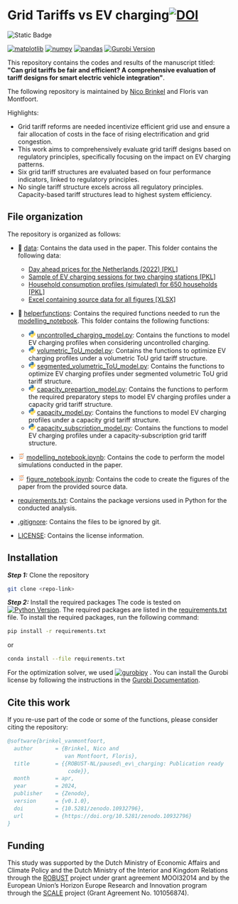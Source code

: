 
# Grid Tariffs vs EV charging[![DOI](https://zenodo.org/badge/776002789.svg)](https://zenodo.org/doi/10.5281/zenodo.10932795)

![Static Badge](https://img.shields.io/badge/MADE_WITH-PYTHON_-orange?style=for-the-badge)

[![matplotlib](https://img.shields.io/badge/matplotlib-3.9.2-blue.svg)](https://pypi.org/project/matplotlib/3.9.2/)
[![numpy](https://img.shields.io/badge/numpy-2.2.5-blue.svg)](https://pypi.org/project/numpy/2.2.5/)
[![pandas](https://img.shields.io/badge/pandas-2.2.3-blue.svg)](https://pypi.org/project/pandas/2.2.3/)
[![Gurobi Version](https://img.shields.io/badge/Gurobi-12.0.1-blue.svg)](https://www.gurobi.com/)

This repository contains the codes and results of the manuscript titled: **"Can grid tariffs be fair and efficient? A comprehensive evaluation of tariff designs for smart electric vehicle integration"**.

The following repository is maintained by [Nico Brinkel](https://github.com/nicobrinkel) and Floris van Montfoort.

Highlights:

- Grid tariff reforms are needed incentivize efficient grid use and ensure a fair allocation of costs in the face of rising electrification and grid congestion.<br>
- This work aims to comprehensively evaluate grid tariff designs based on regulatory principles, specifically focusing on the impact on EV charging patterns.<br>
- Six grid tariff structures are evaluated based on four performance indicators, linked to regulatory principles.<br>
- No single tariff structure excels across all regulatory principles. Capacity-based tariff structures lead to highest system efficiency.

## File organization

The repository is organized as follows:

- 📁 [data](data/): Contains the data used in the paper. This folder contains the following data:
    - [Day ahead prices for the Netherlands (2022) [PKL]](data/day_ahead_market_prices_NL.pkl) 
    - [Sample of EV charging sessions for two charging stations [PKL]](data/charging_session_data_sample.pkl) 
    - [Household consumption profiles (simulated) for 650 households [PKL]](data/household_profiles.pkl) 
    - [Excel containing source data for all figures [XLSX]](<data/source data.xlsx>)

- 📁 [helperfunctions](helperfunctions/): Contains the required functions needed to run the [modelling_notebook](main.ipynb). This folder contains the following functions:
    - <img src="python_logo.png" alt="python logo" width="15" height="15"> [uncontrolled_charging_model.py](helperfunctions/uncontrolled_charging_model.py): Contains the functions to model EV charging profiles when considering uncontrolled charging.
    - <img src="python_logo.png" alt="python logo" width="15" height="15"> [volumetric_ToU_model.py](helperfunctions/volumetric_ToU_model.py): Contains the functions to optimize EV charging profiles under a volumetric ToU grid tariff structure.
    - <img src="python_logo.png" alt="python logo" width="15" height="15"> [segmented_volumetric_ToU_model.py](helperfunctions/segmented_volumetric_ToU_model.py): Contains the functions to optimize EV charging profiles under segmented volumetric ToU grid tariff structure.
    - <img src="python_logo.png" alt="python logo" width="15" height="15"> [capacity_prepartion_model.py](helperfunctions/capacity_prepartion_model.py): Contains the functions to perform the required preparatory steps to model EV charging profiles under a capacity grid tariff structure.
    - <img src="python_logo.png" alt="python logo" width="15" height="15"> [capacity_model.py](helperfunctions/capacity_model.py): Contains the functions to model EV charging profiles under a capacity grid tariff structure.
    - <img src="python_logo.png" alt="python logo" width="15" height="15"> [capacity_subscription_model.py](helperfunctions/capacity_subscription_model.py): Contains the functions to model EV charging profiles under a capacity-subscription grid tariff structure.
    

- <img src="Jupyter_logo.png" alt="python logo" width="15" height="15"> [modelling_notebook.ipynb](modelling_notebook.ipynb): Contains the code to perform the model simulations conducted in the paper.
- <img src="Jupyter_logo.png" alt="python logo" width="15" height="15"> [figure_notebook.ipynb](figure_notebook.ipynb): Contains the code to create the figures of the paper from the provided source data.

- [requirements.txt](.requirements.txt): Contains the package versions used in Python for the conducted analysis.
- [.gitignore](.gitignore): Contains the files to be ignored by git.
- [LICENSE](LICENSE): Contains the license information.


## Installation

***Step 1:*** Clone the repository

```bash
git clone <repo-link>
```

***Step 2:*** Install the required packages
The code is tested on [![Python Version](https://img.shields.io/badge/Python-3.12.7-blue.svg)](https://www.python.org/downloads/release/python-3127/). The required packages are listed in the [requirements.txt](requirements.txt) file. To install the required packages, run the following command:

```bash
pip install -r requirements.txt
```

or

```bash
conda install --file requirements.txt
```

For the optimization solver, we used [![gurobipy](https://img.shields.io/badge/gurobipy-12.0.1-blue.svg)](https://www.gurobi.com/)
. You can install the Gurobi license by following the instructions in the [Gurobi Documentation](https://support.gurobi.com/hc/en-us/articles/12684663118993-How-do-I-obtain-a-Gurobi-license).

## Cite this work

If you re-use part of the code or some of the functions, please consider citing the repository:

```bibtex
@software{brinkel_vanmontfoort,
  author       = {Brinkel, Nico and
                  van Montfoort, Floris},
  title        = {{ROBUST-NL/paused\_ev\_charging: Publication ready 
                   code}},
  month        = apr,
  year         = 2024,
  publisher    = {Zenodo},
  version      = {v0.1.0},
  doi          = {10.5281/zenodo.10932796},
  url          = {https://doi.org/10.5281/zenodo.10932796}
}
```

## Funding

This study was supported by the Dutch Ministry of Economic Affairs and Climate Policy and the Dutch Ministry of the Interior and Kingdom Relations through the [ROBUST](https://tki-robust.nl/) project under grant agreement MOOI32014 and by the European Union’s Horizon Europe Research and Innovation program through the [SCALE](https://scale-horizon.eu/) project (Grant Agreement No. 101056874).

